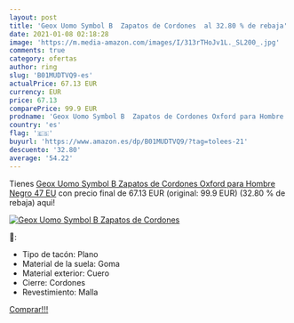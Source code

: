 ```yaml
---
layout: post
title: 'Geox Uomo Symbol B  Zapatos de Cordones  al 32.80 % de rebaja'
date: 2021-01-08 02:18:28
image: 'https://m.media-amazon.com/images/I/313rTHoJv1L._SL200_.jpg'
comments: true
category: ofertas
author: ring
slug: 'B01MUDTVQ9-es'
actualPrice: 67.13 EUR
currency: EUR
price: 67.13
comparePrice: 99.9 EUR
prodname: 'Geox Uomo Symbol B  Zapatos de Cordones Oxford para Hombre  Negro  47 EU'
country: 'es'
flag: '🇪🇸'
buyurl: 'https://www.amazon.es/dp/B01MUDTVQ9/?tag=tolees-21'
descuento: '32.80'
average: '54.22'
---
```


Tienes [Geox Uomo Symbol B  Zapatos de Cordones Oxford para Hombre  Negro  47 EU](https://www.amazon.es/dp/B01MUDTVQ9/?tag=tolees-21) con precio final de  67.13 EUR (original: 99.9 EUR) (32.80 %  de rebaja) aqui!

[![Geox Uomo Symbol B  Zapatos de Cordones ](https://m.media-amazon.com/images/I/313rTHoJv1L._SL200_.jpg)](https://www.amazon.es/dp/B01MUDTVQ9/?tag=tolees-21)

🔎:

- Tipo de tacón: Plano
- Material de la suela: Goma
- Material exterior: Cuero
- Cierre: Cordones
- Revestimiento: Malla

[Comprar!!!](https://www.amazon.es/dp/B01MUDTVQ9/?tag=tolees-21)
